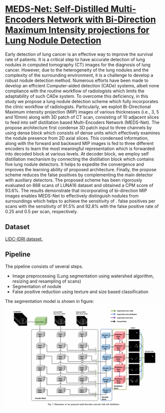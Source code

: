 
# [MEDS-Net: Self-Distilled Multi-Encoders Network with Bi-Direction Maximum Intensity projections for Lung Nodule Detection](https://arxiv.org/pdf/2211.00003.pdf)
Early detection of lung cancer is an effective way
to improve the survival rate of patients. It is a critical step to
have accurate detection of lung nodules in computed tomography
(CT) images for the diagnosis of lung cancer. However, due to
the heterogeneity of the lung nodules and the complexity of the
surrounding environment, it is a challenge to develop a robust
nodule detection method. Numerous efforts have been made to
develop an efficient Computer-aided detection (CADe) systems,
albeit none compliance with the routine workflow of radiologists
which limits the adaptability of such CADe system. To overcome
this deficiency, in this study we propose a lung nodule detection
scheme which fully incorporates the clinic workflow of radiologists. Particularly, we exploit Bi-Directional Maximum intensity
projection (MIP) images of various thicknesses (i.e., 3, 5 and
10mm) along with 3D patch of CT scan, consisting of 10 adjacent
slices to feed into self distillation based Multi-Encoders Network
(MEDS-Net). The propose architecture first condense 3D patch
input to three channels by using dense block which consists
of dense units which effectively examines the nodule presence
from 2D axial slices. This condensed information, along with
the forward and backward MIP images is fed to three different
encoders to learn the most meaningful representation which is
forwarded into decoded block at various levels. At decoder block,
we employ self distillation mechanism by connecting the distillation block which contains five lung nodule detectors. It helps
to expedite the convergence and improves the learning ability of
proposed architecture. Finally, the propose scheme reduces the
false positives by complementing the main detector with auxiliary
detectors. The proposed scheme has been rigorously evaluated
on 888 scans of LUNA16 dataset and obtained a CPM score of
93.6%. The results demonstrate that incorporating of bi-direction
MIP images enables MEDS-Net to effectively distinguish nodules
from surroundings which helps to achieve the sensitivity of . false
positives per scans with the sensitivity of 91.5% and 92.8% with
the false positive rate of 0.25 and 0.5 per scan, respectively.
## Dataset
 [LIDC-IDRI dataset.](https://wiki.cancerimagingarchive.net/display/Public/LIDC-IDRI)
## Pipeline
The pipeline consists of several steps.


 - Image preprocessing (Lung segmentation using watershed algorithm, resizing and resampling of scans)
 - Segmentation of nodule
 - False positive reduction using
   texture and size based classification

 The segmentation model is shown in figure:
![Segmentation Model](https://github.com/Azkarehman/Lung-Nodule-Segmentation/blob/main/fig/lung.png)
